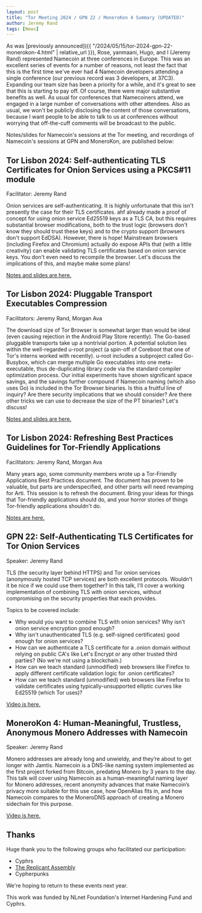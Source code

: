 ```yaml
---
layout: post
title: "Tor Meeting 2024 / GPN 22 / MoneroKon 4 Summary (UPDATED)"
author: Jeremy Rand
tags: [News]
---
```


As was [previously announced]({{ "/2024/05/15/tor-2024-gpn-22-monerokon-4.html" | relative_url }}), Rose, yanmaani, Hugo, and I (Jeremy Rand) represented Namecoin at three conferences in Europe. This was an excellent series of events for a number of reasons, not least the fact that this is the first time we've ever had 4 Namecoin developers attending a single conference (our previous record was 3 developers, at 37C3). Expanding our team size has been a priority for a while, and it's great to see that this is starting to pay off. Of course, there were major substantive benefits as well. As usual for conferences that Namecoiners attend, we engaged in a large number of conversations with other attendees.  Also as usual, we won't be publicly disclosing the content of those conversations, because I want people to be able to talk to us at conferences without worrying that off-the-cuff comments will be broadcast to the public.

Notes/slides for Namecoin's sessions at the Tor meeting, and recordings of Namecoin's sessions at GPN and MoneroKon, are published below:

## Tor Lisbon 2024: Self-authenticating TLS Certificates for Onion Services using a PKCS#11 module

Facilitator: Jeremy Rand

Onion services are self-authenticating. It is highly unfortunate that this isn't presently the case for their TLS certificates. ahf already made a proof of concept for using onion service Ed25519 keys as a TLS CA, but this requires substantial browser modifications, both to the trust logic (browsers don't know they should trust these keys) and to the crypto support (browsers don't support EdDSA). However, there is hope! Mainstream browsers (including Firefox and Chromium) actually do expose APIs that (with a little creativity) can enable validating TLS certificates based on onion service keys. You don't even need to recompile the browser. Let's discuss the implications of this, and maybe make some plans!

[Notes and slides are here.](https://gitlab.torproject.org/tpo/team/-/wikis/Meetings/2024/Lisbon/self-auth-certs-for-onion-services)

## Tor Lisbon 2024: Pluggable Transport Executables Compression

Facilitators: Jeremy Rand, Morgan Ava

The download size of Tor Browser is somewhat larger than would be ideal (even causing rejection in the Android Play Store recently). The Go-based pluggable transports take up a nontrivial portion. A potential solution lies within the well-regarded u-root project (a spin-off of Coreboot that one of Tor's interns worked with recently). u-root includes a subproject called Go-Busybox, which can merge multiple Go executables into one meta-executable, thus de-duplicating library code via the standard compiler optimization process. Our initial experiments have shown significant space savings, and the savings further compound if Namecoin naming (which also uses Go) is included in the Tor Browser binaries. Is this a fruitful line of inquiry? Are there security implications that we should consider? Are there other tricks we can use to decrease the size of the PT binaries? Let's discuss!

[Notes and slides are here.](https://gitlab.torproject.org/tpo/team/-/wikis/Meetings/2024/Lisbon/pluggable-transport-executables-compression)

## Tor Lisbon 2024: Refreshing Best Practices Guidelines for Tor-Friendly Applications

Facilitators: Jeremy Rand, Morgan Ava

Many years ago, some community members wrote up a Tor-Friendly Applications Best Practices document. The document has proven to be valuable, but parts are underspecified, and other parts will need revamping for Arti. This session is to refresh the document. Bring your ideas for things that Tor-friendly applications should do, and your horror stories of things Tor-friendly applications shouldn't do.

[Notes are here.](https://gitlab.torproject.org/tpo/team/-/wikis/Meetings/2024/Lisbon/refreshing-best-practices-guidelines-for-tor-friendly-applications)

## GPN 22: Self-Authenticating TLS Certificates for Tor Onion Services

Speaker: Jeremy Rand

TLS (the security layer behind HTTPS) and Tor onion services (anonymously hosted TCP services) are both excellent protocols. Wouldn't it be nice if we could use them together? In this talk, I'll cover a working implementation of combining TLS with onion services, without compromising on the security properties that each provides.

Topics to be covered include:

* Why would you want to combine TLS with onion services? Why isn't onion service encryption good enough?
* Why isn't unauthenticated TLS (e.g. self-signed certificates) good enough for onion services?
* How can we authenticate a TLS certificate for a .onion domain without relying on public CA's like Let's Encrypt or any other trusted third parties? (No we're not using a blockchain.)
* How can we teach standard (unmodified) web browsers like Firefox to apply different certificate validation logic for .onion certificates?
* How can we teach standard (unmodified) web browsers like Firefox to validate certificates using typically-unsupported elliptic curves like Ed25519 (which Tor uses)?

[Video is here.](https://media.ccc.de/v/gpn22-469-self-authenticating-tls-certificates-for-tor-onion-services)

## MoneroKon 4: Human-Meaningful, Trustless, Anonymous Monero Addresses with Namecoin

Speaker: Jeremy Rand

Monero addresses are already long and unwieldy, and they’re about to get longer with Jamtis. Namecoin is a DNS-like naming system implemented as the first project forked from Bitcoin, predating Monero by 3 years to the day. This talk will cover using Namecoin as a human-meaningful naming layer for Monero addresses, recent anonymity advances that make Namecoin’s privacy more suitable for this use case, how OpenAlias fits in, and how Namecoin compares to the MoneroDNS approach of creating a Monero sidechain for this purpose.

[Video is here.](https://www.youtube.com/watch?v=qQ4ptuh_w84)

## Thanks

Huge thank you to the following groups who facilitated our participation:

* Cyphrs
* [The Replicant Assembly](https://replicant.us/)
* Cypherpunks

We're hoping to return to these events next year.

This work was funded by NLnet Foundation's Internet Hardening Fund and Cyphrs.
